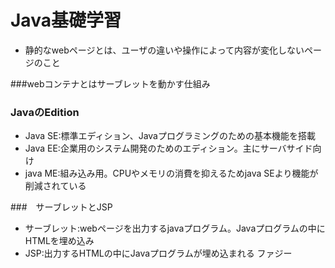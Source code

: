 # Java基礎学習

 - 静的なwebページとは、ユーザの違いや操作によって内容が変化しないページのこと
 
 ###webコンテナとはサーブレットを動かす仕組み
 
 ### JavaのEdition
 
  - Java SE:標準エディション、Javaプログラミングのための基本機能を搭載
  - Java EE:企業用のシステム開発のためのエディション。主にサーバサイド向け
  - java ME:組み込み用。CPUやメモリの消費を抑えるためjava SEより機能が削減されている
  
  ###　サーブレットとJSP
   - サーブレット:webページを出力するjavaプログラム。Javaプログラムの中に
   HTMLを埋め込み
   - JSP:出力するHTMLの中にJavaプログラムが埋め込まれる
   ファジー
